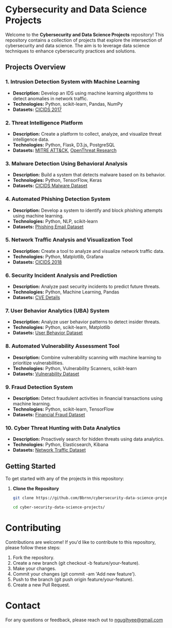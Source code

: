
# Cybersecurity and Data Science Projects

Welcome to the **Cybersecurity and Data Science Projects** repository! This repository contains a collection of projects that explore the intersection of cybersecurity and data science. The aim is to leverage data science techniques to enhance cybersecurity practices and solutions.

## Projects Overview

### 1. **Intrusion Detection System with Machine Learning**
   - **Description:** Develop an IDS using machine learning algorithms to detect anomalies in network traffic.
   - **Technologies:** Python, scikit-learn, Pandas, NumPy
   - **Datasets:** [CICIDS 2017](https://www.cic-ids.com/)

### 2. **Threat Intelligence Platform**
   - **Description:** Create a platform to collect, analyze, and visualize threat intelligence data.
   - **Technologies:** Python, Flask, D3.js, PostgreSQL
   - **Datasets:** [MITRE ATT&CK](https://attack.mitre.org/), [OpenThreat Research](https://www.openthreatresearch.org/)

### 3. **Malware Detection Using Behavioral Analysis**
   - **Description:** Build a system that detects malware based on its behavior.
   - **Technologies:** Python, TensorFlow, Keras
   - **Datasets:** [CICIDS Malware Dataset](https://www.cic-ids.com/)

### 4. **Automated Phishing Detection System**
   - **Description:** Develop a system to identify and block phishing attempts using machine learning.
   - **Technologies:** Python, NLP, scikit-learn
   - **Datasets:** [Phishing Email Dataset](https://www.kaggle.com/datasets)

### 5. **Network Traffic Analysis and Visualization Tool**
   - **Description:** Create a tool to analyze and visualize network traffic data.
   - **Technologies:** Python, Matplotlib, Grafana
   - **Datasets:** [CICIDS 2018](https://www.cic-ids.com/)

### 6. **Security Incident Analysis and Prediction**
   - **Description:** Analyze past security incidents to predict future threats.
   - **Technologies:** Python, Machine Learning, Pandas
   - **Datasets:** [CVE Details](https://www.cvedetails.com/)

### 7. **User Behavior Analytics (UBA) System**
   - **Description:** Analyze user behavior patterns to detect insider threats.
   - **Technologies:** Python, scikit-learn, Matplotlib
   - **Datasets:** [User Behavior Dataset](https://www.kaggle.com/datasets)

### 8. **Automated Vulnerability Assessment Tool**
   - **Description:** Combine vulnerability scanning with machine learning to prioritize vulnerabilities.
   - **Technologies:** Python, Vulnerability Scanners, scikit-learn
   - **Datasets:** [Vulnerability Dataset](https://nvd.nist.gov/)

### 9. **Fraud Detection System**
   - **Description:** Detect fraudulent activities in financial transactions using machine learning.
   - **Technologies:** Python, scikit-learn, TensorFlow
   - **Datasets:** [Financial Fraud Dataset](https://www.kaggle.com/datasets)

### 10. **Cyber Threat Hunting with Data Analytics**
   - **Description:** Proactively search for hidden threats using data analytics.
   - **Technologies:** Python, Elasticsearch, Kibana
   - **Datasets:** [Network Traffic Dataset](https://www.cic-ids.com/)

## Getting Started

To get started with any of the projects in this repository:

1. **Clone the Repository**
   ```bash
   git clone https://github.com/Bbrnn/cybersecurity-data-science-projects.git

   cd cyber-security-data-science-projects/

# Contributing
Contributions are welcome! If you'd like to contribute to this repository, please follow these steps:

1. Fork the repository.
2. Create a new branch (git checkout -b feature/your-feature).
3. Make your changes.
4. Commit your changes (git commit -am 'Add new feature').
5. Push to the branch (git push origin feature/your-feature).
6. Create a new Pull Request.


# Contact
For any questions or feedback, please reach out to ngugihyee@gmail.com



